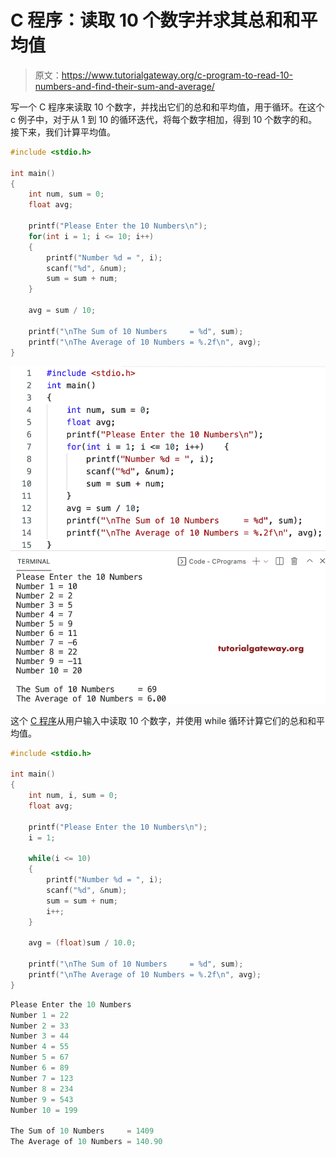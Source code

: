 # C 程序：读取 10 个数字并求其总和和平均值

> 原文：<https://www.tutorialgateway.org/c-program-to-read-10-numbers-and-find-their-sum-and-average/>

写一个 C 程序来读取 10 个数字，并找出它们的总和和平均值，用于循环。在这个 c 例子中，对于从 1 到 10 的循环迭代，将每个数字相加，得到 10 个数字的和。接下来，我们计算平均值。

```c
#include <stdio.h>

int main()
{   
    int num, sum = 0;
    float avg;

    printf("Please Enter the 10 Numbers\n");
    for(int i = 1; i <= 10; i++)
    {
        printf("Number %d = ", i);
        scanf("%d", &num);
        sum = sum + num;
    }

    avg = sum / 10;

    printf("\nThe Sum of 10 Numbers     = %d", sum); 
    printf("\nThe Average of 10 Numbers = %.2f\n", avg);
}
```

![C Program to Read 10 Numbers and Find their Sum and Average](img/2808ea8340246f1c7370aa40f82144f6.png)

这个 [C 程序](https://www.tutorialgateway.org/c-programming-examples/)从用户输入中读取 10 个数字，并使用 while 循环计算它们的总和和平均值。

```c
#include <stdio.h>

int main()
{   
    int num, i, sum = 0;
    float avg;

    printf("Please Enter the 10 Numbers\n");
    i = 1;

    while(i <= 10)
    {
        printf("Number %d = ", i);
        scanf("%d", &num);
        sum = sum + num;
        i++;
    }

    avg = (float)sum / 10.0;

    printf("\nThe Sum of 10 Numbers     = %d", sum); 
    printf("\nThe Average of 10 Numbers = %.2f\n", avg);
}
```

```c
Please Enter the 10 Numbers
Number 1 = 22
Number 2 = 33
Number 3 = 44
Number 4 = 55
Number 5 = 67
Number 6 = 89
Number 7 = 123
Number 8 = 234
Number 9 = 543
Number 10 = 199

The Sum of 10 Numbers     = 1409
The Average of 10 Numbers = 140.90
```